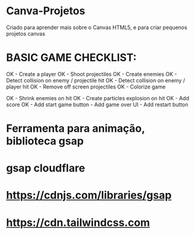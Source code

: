 # Canva-Projetos
 Criado para aprender mais sobre o Canvas HTML5, e para criar pequenos projetos canvas

# BASIC GAME CHECKLIST:
   OK - Create a player
   OK - Shoot projectiles
   OK - Create enemies
   OK - Detect collision on enemy / projectile hit
   OK - Detect collision on enemy / player hit
   OK - Remove off screen projectiles
   OK - Colorize game

   OK - Shrink enemies on hit
   OK - Create particles explosion on hit
   OK - Add score
   OK - Add start game button
    - Add game over UI
    - Add restart button

# Ferramenta para animação, biblioteca gsap
# gsap cloudflare
# https://cdnjs.com/libraries/gsap
# https://cdn.tailwindcss.com